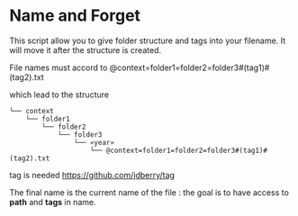 # Name and Forget

This script allow you to give folder structure and tags into your filename.
It will move it after the structure is created.


File names must accord to 
    @context=folder1=folder2=folder3#(tag1)#(tag2).txt

which lead to the structure

    └── context
        └── folder1
            └── folder2
                └── folder3
                    └── «year»
                        └── @context=folder1=folder2=folder3#(tag1)#(tag2).txt

tag is needed https://github.com/jdberry/tag

The final name is the current name of the file : the goal is to have access to **path** and **tags** in name.
